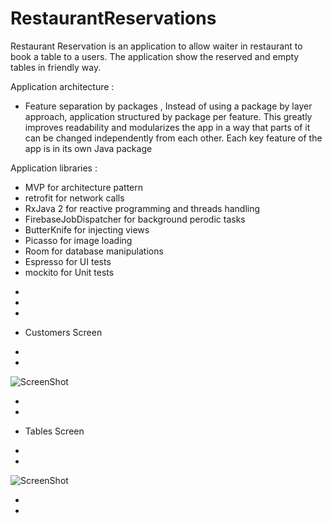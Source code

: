 # RestaurantReservations


Restaurant Reservation  is an application to allow waiter in restaurant to book a table to a users.
The application show the reserved and empty tables in friendly way.

Application architecture : 
* Feature separation by packages , 
Instead of using a package by layer approach, application structured by package per feature. This greatly improves readability and modularizes the app in a way that parts of it can be changed independently from each other. Each key feature of the app is in its own Java package

Application libraries :

* MVP for architecture pattern
* retrofit for network calls
* RxJava 2 for reactive programming and threads handling
* FirebaseJobDispatcher for background perodic tasks
* ButterKnife for injecting views
* Picasso for image loading
* Room for database manipulations
* Espresso for UI tests
* mockito for Unit tests

+
+
+


* Customers Screen 


+
+

![ScreenShot](https://raw.github.com/MohamedElgendyGits/RestaurantReservations/master/screenshots/Screenshot1.png)

+
+

* Tables Screen 


+
+

![ScreenShot](https://raw.github.com/MohamedElgendyGits/RestaurantReservations/master/screenshots/Screenshot2.png)



+
+
